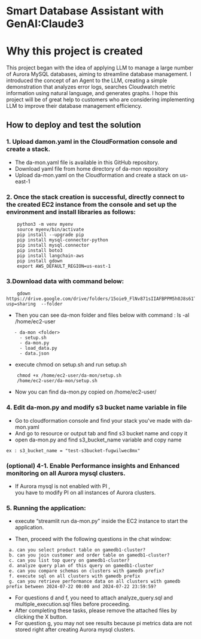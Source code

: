 # Smart Database Assistant with GenAI:Claude3

# **Why this project is created**

This project began with the idea of applying LLM to manage a large number of Aurora MySQL databases, aiming to streamline database management.
I introduced the concept of an Agent to the LLM, creating a simple demonstration that analyzes error logs, searches Cloudwatch metric information using natural language, and generates graphs.
I hope this project will be of great help to customers who are considering implementing LLM to improve their database management efficiency.<br>

## **How to deploy and test the solution**

### 1. Upload damon.yaml in the CloudFormation console and create a stack.
- The da-mon.yaml file is available in this GitHub repository. 
- Download yaml file from home directory of da-mon repository 
- Upload da-mon.yaml on the Cloudformation and create a stack on us-east-1 


### 2. Once the stack creation is successful, directly connect to the created EC2 instance from the console and set up the environment and install libraries as follows:
```
    python3 -m venv myenv      
    source myenv/bin/activate  
    pip install --upgrade pip
    pip install mysql-connector-python
    pip install mysql.connector
    pip install boto3       
    pip install langchain-aws
    pip install gdown 
    export AWS_DEFAULT_REGION=us-east-1
```

### 3.Download data with command below:
```        
    gdown https://drive.google.com/drive/folders/15oie9_FlNv871sIIAFBPPM5h0J8s61TU?usp=sharing  --folder
```
- Then you can see da-mon folder and files below with command : ls -al /home/ec2-user
```
   - da-mon <folder>
     - setup.sh 
     - da-mon.py
     - load_data.py
     - data.json
```
        
- execute chmod on setup.sh and run setup.sh 
```
    chmod +x /home/ec2-user/da-mon/setup.sh
    /home/ec2-user/da-mon/setup.sh
```
- Now you can find da-mon.py copied on /home/ec2-user/

### 4. Edit da-mon.py and modify s3 bucket name variable in file

- Go to cloudformation console and find your stack you've made with da-mon.yaml <br>
- And go to resource or output tab and find s3 bucket name and copy it <br>
- open da-mon.py and find s3_bucket_name variable and copy name <br>
```
ex : s3_bucket_name = "test-s3bucket-fugwilwec8mx" 
```

### (optional) 4-1. Enable Performance insights and Enhanced monitoring on all Aurora mysql clusters.

- If Aurora mysql is not enabled with PI , <br>
  you have to modify PI on all instances of Aurora clusters. <br>

    
### 5. Running the application:

- execute “streamlit run da-mon.py” inside the EC2 instance to start the application. 

-    Then, proceed with the following questions in the chat window:
   ```
    a. can you select product table on gamedb1-cluster?
    b. can you join customer and order table on gamedb1-cluster?
    c. can you list top query on gamedb1-cluster?
    d. analyze query plan of this query on gamedb1-cluster
    e. can you compare schemas on clusters with gamedb prefix?
    f. execute sql on all clusters with gamedb prefix
    g. can you retrieve performance data on all clusters with gamedb prefix between 2024-07-22 00:00 and 2024-07-22 23:59:59?
   ```
-    For questions d and f, you need to attach analyze_query.sql and multiple_execution.sql files before proceeding.
-    After completing these tasks, please remove the attached files by clicking the X button.
-    For question g, you may not see results because pi metrics data are not stored right after creating Aurora mysql clusters. 
